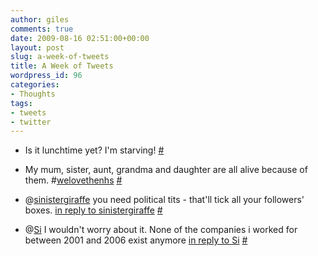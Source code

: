 ```yaml
---
author: giles
comments: true
date: 2009-08-16 02:51:00+00:00
layout: post
slug: a-week-of-tweets
title: A Week of Tweets
wordpress_id: 96
categories:
- Thoughts
tags:
- tweets
- twitter
---
```



	
  * Is it lunchtime yet? I'm starving! [#](http://twitter.com/gilesp/statuses/3263722979)

	
  * My mum, sister, aunt, grandma and daughter are all alive because of them. #[welovethenhs](http://search.twitter.com/search?q=%23welovethenhs) [#](http://twitter.com/gilesp/statuses/3285083613)

	
  * @[sinistergiraffe](http://twitter.com/sinistergiraffe) you need political tits - that'll tick all your followers' boxes. [in reply to sinistergiraffe](http://twitter.com/sinistergiraffe/statuses/3288408613) [#](http://twitter.com/gilesp/statuses/3291908509)

	
  * @[Si](http://twitter.com/Si) I wouldn't worry about it. None of the companies i worked for between 2001 and 2006 exist anymore [in reply to Si](http://twitter.com/Si/statuses/3304048705) [#](http://twitter.com/gilesp/statuses/3304340173)



